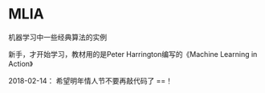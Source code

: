 # MLIA
机器学习中一些经典算法的实例

新手，才开始学习，教材用的是Peter Harrington编写的《Machine Learning in Action》


2018-02-14：
希望明年情人节不要再敲代码了 ==！
